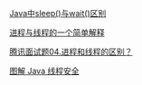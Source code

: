 [Java中sleep()与wait()区别](https://blog.csdn.net/u012050154/article/details/50903326)

[进程与线程的一个简单解释](http://www.ruanyifeng.com/blog/2013/04/processes_and_threads.html)

[腾讯面试题04.进程和线程的区别？](https://blog.csdn.net/mxsgoden/article/details/8821936)

[图解 Java 线程安全](https://juejin.im/post/5d2c97bff265da1bc552954b)

